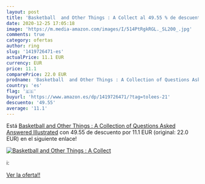 ```yaml
---
layout: post
title: 'Basketball  and Other Things : A Collect al 49.55 % de descuento'
date: 2020-12-25 17:05:18
image: 'https://m.media-amazon.com/images/I/514PtRgkRGL._SL200_.jpg'
comments: true
category: ofertas
author: ring
slug: '1419726471-es'
actualPrice: 11.1 EUR
currency: EUR
price: 11.1
comparePrice: 22.0 EUR
prodname: 'Basketball  and Other Things : A Collection of Questions Asked  Answered  Illustrated'
country: 'es'
flag: '🇪🇸'
buyurl: 'https://www.amazon.es/dp/1419726471/?tag=tolees-21'
descuento: '49.55'
average: '11.1'
---
```


Está [Basketball  and Other Things : A Collection of Questions Asked  Answered  Illustrated](https://www.amazon.es/dp/1419726471/?tag=tolees-21) con 49.55 de descuento por 11.1 EUR (original: 22.0 EUR) en el siguiente enlace!

[![Basketball  and Other Things : A Collect](https://m.media-amazon.com/images/I/514PtRgkRGL._SL200_.jpg)](https://www.amazon.es/dp/1419726471/?tag=tolees-21)

ℹ️:


[Ver la oferta!!](https://www.amazon.es/dp/1419726471/?tag=tolees-21)

